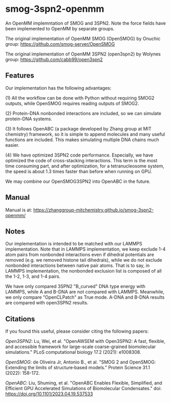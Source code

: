 # smog-3spn2-openmm

An OpenMM implemntation of SMOG and 3SPN2. Note the force fields have been implemented to OpenMM by separate groups. 

The original implementation of OpenMM SMOG (OpenSMOG) by Onuchic group: <https://github.com/smog-server/OpenSMOG>

The original implementation of OpenMM 3SPN2 (open3spn2) by Wolynes group: <https://github.com/cabb99/open3spn2>

## Features

Our implementation has the following advantages: 

(1) All the workflow can be done with Python without requiring SMOG2 outputs, while OpenSMOG requires reading outputs of SMOG2. 

(2) Protein-DNA nonbonded interactions are included, so we can simulate protein-DNA systems. 

(3) It follows OpenABC (a package developed by Zhang group at MIT chemistry) framework, so it is simple to append molecules and many useful functions are included. This makes simulating multiple DNA chains much easier. 

(4) We have optimized 3SPN2 code performance. Especially, we have optimized the code of cross-stacking interactions. This term is the most time consuming part, and after optimization, for a tetranucleosome system, the speed is about 1.3 times faster than before when running on GPU.

We may combine our OpenSMOG3SPN2 into OpenABC in the future. 

## Manual

Manual is at: <https://zhanggroup-mitchemistry.github.io/smog-3spn2-openmm/>

## Notes

Our implementation is intended to be matched with our LAMMPS implementation. Note that in LAMMPS implementation, we keep exclude 1-4 atom pairs from nonbonded interactions even if dihedral potentials are removed (e.g. we removed histone tail dihedrals), while we do not exclude nonbonded interactions between native pair atoms. That is to say, in LAMMPS implementation, the nonbonded exclusion list is composed of all the 1-2, 1-3, and 1-4 pairs. 

We have only compared 3SPN2 "B_curved" DNA type energy with LAMMPS, while A and B-DNA are not compared with LAMMPS. Meanwhile, we only compare "OpenCLPatch" as True mode. A-DNA and B-DNA results are compared with open3SPN2 results. 

## Citations

If you found this useful, please consider citing the following papers: 

*Open3SPN2*: Lu, Wei, et al. "OpenAWSEM with Open3SPN2: A fast, flexible, and accessible framework for large-scale coarse-grained biomolecular simulations." PLoS computational biology 17.2 (2021): e1008308.

*OpenSMOG*: de Oliveira Jr, Antonio B., et al. "SMOG 2 and OpenSMOG: Extending the limits of structure‐based models." Protein Science 31.1 (2022): 158-172.

*OpenABC*: Liu, Shuming, et al. "OpenABC Enables Flexible, Simplified, and Efficient GPU Accelerated Simulations of Biomolecular Condensates." doi: https://doi.org/10.1101/2023.04.19.537533

